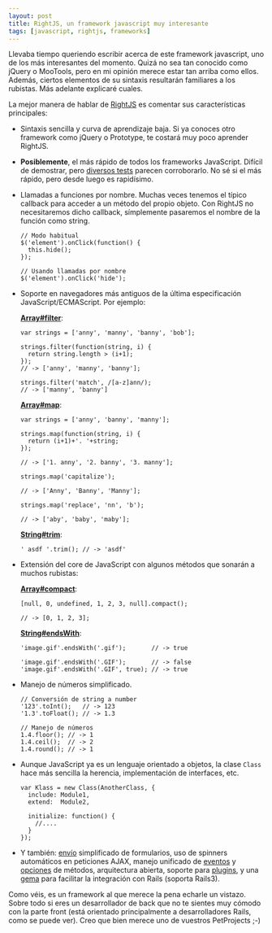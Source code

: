 ```yaml
--- 
layout: post
title: RightJS, un framework javascript muy interesante
tags: [javascript, rightjs, frameworks]
---
```

Llevaba tiempo queriendo escribir acerca de este framework javascript, uno de los más interesantes del momento. Quizá no sea tan conocido como jQuery o MooTools, pero en mi opinión merece estar tan arriba como ellos. Además, ciertos elementos de su sintaxis resultarán familiares a los rubistas. Más adelante explicaré cuales.

La mejor manera de hablar de [RightJS][1] es comentar sus características principales:

*	Sintaxis sencilla y curva de aprendizaje baja. Si ya conoces otro framework como jQuery o Prototype, te costará muy poco aprender RightJS.

*	**Posiblemente**, el más rápido de todos los frameworks JavaScript. Difícil de demostrar, pero [diversos tests][2] parecen corroborarlo. No sé si el más rápido, pero desde luego es rapidísimo.

*	Llamadas a funciones por nombre. Muchas veces tenemos el típico callback para acceder a un método del propio objeto. Con RightJS no necesitaremos dicho callback, símplemente pasaremos el nombre de la función como string.

        // Modo habitual
        $('element').onClick(function() {
          this.hide();
        });

        // Usando llamadas por nombre
        $('element').onClick('hide');

*	Soporte en navegadores más antiguos de la última especificación JavaScript/ECMAScript. Por ejemplo:

    [**Array#filter**][3]:

    	var strings = ['anny', 'manny', 'banny', 'bob'];

    	strings.filter(function(string, i) {
    	  return string.length > (i+1);
    	});
    	// -> ['anny', 'manny', 'banny'];

    	strings.filter('match', /[a-z]ann/);
    	// -> ['manny', 'banny']

    [**Array#map**][4]:

    	var strings = ['anny', 'banny', 'manny'];

    	strings.map(function(string, i) {
    	  return (i+1)+'. '+string;
    	});

    	// -> ['1. anny', '2. banny', '3. manny'];

    	strings.map('capitalize');

    	// -> ['Anny', 'Banny', 'Manny'];

    	strings.map('replace', 'nn', 'b');

    	// -> ['aby', 'baby', 'maby'];

    [**String#trim**][5]:

    	' asdf '.trim(); // -> 'asdf'

*	Extensión del core de JavaScript con algunos métodos que sonarán a muchos rubistas:

    [**Array#compact**][6]:

    	[null, 0, undefined, 1, 2, 3, null].compact();

    	// -> [0, 1, 2, 3];

    [**String#endsWith**][7]:

    	'image.gif'.endsWith('.gif');       // -> true

    	'image.gif'.endsWith('.GIF');       // -> false
    	'image.gif'.endsWith('.GIF', true); // -> true
	
*	Manejo de números simplificado.

    	// Conversión de string a number
    	'123'.toInt();   // -> 123
    	'1.3'.toFloat(); // -> 1.3

    	// Manejo de números
    	1.4.floor(); // -> 1
    	1.4.ceil();  // -> 2
    	1.4.round(); // -> 1
	
*	Aunque JavaScript ya es un lenguaje orientado a objetos, la clase `Class` hace más sencilla la herencia, implementación de interfaces, etc.

    	var Klass = new Class(AnotherClass, {
    	  include: Module1,
    	  extend:  Module2,

    	  initialize: function() {
    	    //....
    	  }
    	});
	
*	Y también: [envío][8] simplificado de formularios, uso de spinners automáticos en peticiones AJAX, manejo unificado de [eventos][9] y [opciones][10] de métodos, arquitectura abierta, soporte para [plugins][11], y una [gema][12] para facilitar la integración con Rails (soporta Rails3).

Como véis, es un framework al que merece la pena echarle un vistazo. Sobre todo si eres un desarrollador de back que no te sientes muy cómodo con la parte front (está orientado principalmente a desarrolladores Rails, como se puede ver). Creo que bien merece uno de vuestros PetProjects ;-)

[1]: http://rightjs.org "The Right JavaScript Framework"
[2]: http://rightjs.org/benchmarks
[3]: http://rightjs.org/docs/array#filter
[4]: http://rightjs.org/docs/array#map
[5]: http://rightjs.org/docs/string#trim
[6]: http://rightjs.org/docs/array#compact
[7]: http://rightjs.org/docs/string#endsWith
[8]: http://rightjs.org/docs/form#send "Form#send"
[9]: http://rightjs.org/tutorials/uniformed-events-handling
[10]: http://rightjs.org/tutorials/uniformed-options-handling
[11]: http://rightjs.org/plugins
[12]: http://github.com/MadRabbit/right-rails

